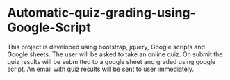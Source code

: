 # Automatic-quiz-grading-using-Google-Script
This project is developed using bootstrap, jquery, Google scripts and Google sheets. The user will be asked to take an online quiz. On submit the quiz results will be submitted to a google sheet and graded using google script. An email with quiz results will be sent to user immediately.
